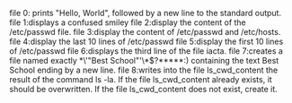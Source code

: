 file 0: prints "Hello, World", followed by a new line to the standard output.
file 1:displays a confused smiley
file 2:display the content of the /etc/passwd file.
file 3:display the content of /etc/passwd and /etc/hosts.
file 4:display the last 10 lines of /etc/passwd
file 5:display the first 10 lines of /etc/passwd
file 6:displays the third line of the file iacta.
file 7:creates a file named exactly \*\\'"Best School"\'\\*$\?\*\*\*\*\*:) containing the text Best School ending by a new line.
file 8:writes into the file ls_cwd_content the result of the command ls -la. If the file ls_cwd_content already exists, it should be overwritten. If the file ls_cwd_content does not exist, create it.